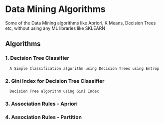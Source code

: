# Data Mining Algorithms

Some of the Data Mining algorithms like Apriori, K Means, Decision Trees etc, without using any ML libraries like SKLEARN

## Algorithms

### 1. Decision Tree Classifier
      
      A Simple Classification algorithm using Decision Trees using Entrop
      
### 2. Gini Index for Decision Tree Classifier

      Decision Tree algorithm using Gini Index
      
### 3. Association Rules - Apriori
### 4. Association Rules - Partition
